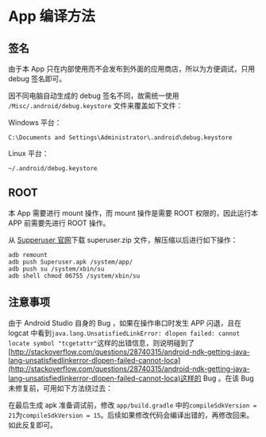 # App 编译方法

## 签名
由于本 App 只在内部使用而不会发布到外面的应用商店，所以为方便调试，只用 debug 签名即可。

因不同电脑自动生成的 debug 签名不同，故需统一使用 `/Misc/.android/debug.keystore` 文件来覆盖如下文件：

Windows 平台：

    C:\Documents and Settings\Administrator\.android\debug.keystore

Linux 平台：

    ~/.android/debug.keystore

## ROOT

本 App 需要进行 mount 操作，而 mount 操作是需要 ROOT 权限的，因此运行本 APP 前需要先进行 ROOT 操作。

从 [Supperuser 官网](http://koush.com/post/superuser)下载 superuser.zip 文件，解压缩以后进行如下操作：

    adb remount
    adb push Superuser.apk /system/app/
    adb push su /system/xbin/su
    adb shell chmod 06755 /system/xbin/su

## 注意事项
由于 Android Studio 自身的 Bug ，如果在操作串口时发生 APP 闪退，且在 logcat 中看到`java.lang.UnsatisfiedLinkError: dlopen failed: cannot locate symbol "tcgetattr"`这样的出错信息，则说明碰到了[http://stackoverflow.com/questions/28740315/android-ndk-getting-java-lang-unsatisfiedlinkerror-dlopen-failed-cannot-loca](http://stackoverflow.com/questions/28740315/android-ndk-getting-java-lang-unsatisfiedlinkerror-dlopen-failed-cannot-loca)这样的 Bug 。在该 Bug 未修复前，可用如下方法绕过去：

在最后生成 apk 准备调试前，修改 `app/build.gradle` 中的`compileSdkVersion = 21`为`compileSdkVersion = 15`。后续如果修改代码会编译出错的，再修改回来。如此反复即可。
